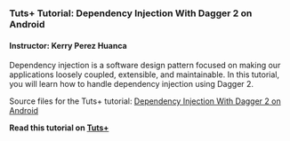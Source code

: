 ### Tuts+ Tutorial: Dependency Injection With Dagger 2 on Android

#### Instructor: Kerry Perez Huanca

Dependency injection is a software design pattern focused on making our applications loosely coupled, extensible, and maintainable. In this tutorial, you will learn how to handle dependency injection using Dagger 2.

Source files for the Tuts+ tutorial: [Dependency Injection With Dagger 2 on Android](http://code.tutsplus.com/tutorials/dependency-injection-with-dagger-2-on-android--cms-23345)

**Read this tutorial on [Tuts+](https://code.tutsplus.com)**
